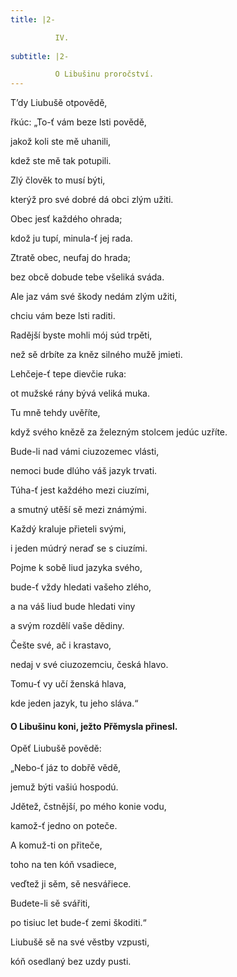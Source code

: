 ```yaml
---
title: |2-

          IV.
        
subtitle: |2-

          O Libušinu proročství.
---
```


T’dy Liubušě otpovědě,

řkúc: „To-ť vám beze lsti povědě,

jakož koli ste mě uhanili,

kdež ste mě tak potupili.

Zlý člověk to musí býti,

kterýž pro své dobré dá obci zlým užiti.

Obec jesť každého ohrada;

kdož ju tupí, minula-ť jej rada.

Ztratě obec, neufaj do hrada;

bez obcě dobude tebe všeliká sváda.

Ale jaz vám své škody nedám zlým užiti,

chciu vám beze lsti raditi.

Radější byste mohli mój súd trpěti,

než sě drbíte za kněz silného mužě jmieti.

Lehčeje-ť tepe dievčie ruka:

ot mužské rány bývá veliká muka.

Tu mně tehdy uvěříte,

když svého knězě za železným stolcem jedúc uzříte.

Bude-li nad vámi ciuzozemec vlásti,

nemoci bude dlúho váš jazyk trvati.

Túha-ť jest každého mezi ciuzími,

a smutný utěší sě mezi známými.

Každý kraluje přieteli svými,

i jeden múdrý neraď se s ciuzími.

Pojme k sobě liud jazyka svého,

bude-ť vždy hledati vašeho zlého,

a na váš liud bude hledati viny

a svým rozdělí vaše dědiny.

Češte své, ač i krastavo,

nedaj v své ciuzozemciu, česká hlavo.

Tomu-ť vy učí ženská hlava,

kde jeden jazyk, tu jeho sláva.“

#### O Libušinu koni, ježto Přěmysla přinesl.

Opěť Liubušě povědě:

„Nebo-ť jáz to dobřě vědě,

jemuž býti vašiú hospodú.

Jdětež, čstnější, po mého konie vodu,

kamož-ť jedno on poteče.

A komuž-ti on přiteče,

toho na ten kóň vsadiece,

veďtež ji sěm, sě nesvářiece.

Budete-li sě svářiti,

po tisiuc let bude-ť zemi škoditi.“

Liubušě sě na své věstby vzpusti,

kóň osedlaný bez uzdy pusti.
